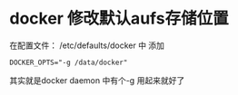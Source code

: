 # docker 修改默认aufs存储位置

在配置文件：
/etc/defaults/docker 中
添加

```
DOCKER_OPTS="-g /data/docker"
```

其实就是docker daemon 中有个-g 用起来就好了
